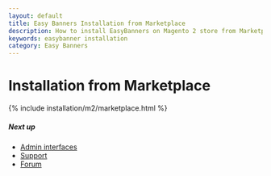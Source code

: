 ```yaml
---
layout: default
title: Easy Banners Installation from Marketplace
description: How to install EasyBanners on Magento 2 store from Marketplace
keywords: easybanner installation
category: Easy Banners
---
```


# Installation from Marketplace

{% include installation/m2/marketplace.html %}

##### Next up

 -  [Admin interfaces](/m2/extensions/easybanners/interfaces/)
 -  [Support](https://swissuplabs.com/contacts/)
 -  [Forum](https://swissuplabs.com/magento-forum/)
